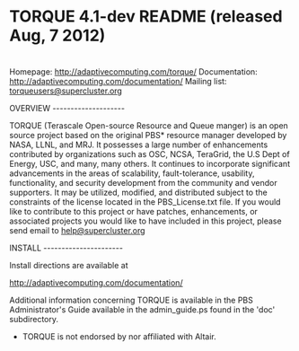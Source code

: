 #
# TORQUE 4.1-dev README (released Aug, 7 2012)
#

Homepage:                     http://adaptivecomputing.com/torque/
Documentation:                http://adaptivecomputing.com/documentation/
Mailing list:                 torqueusers@supercluster.org

OVERVIEW --------------------

  TORQUE (Terascale Open-source Resource and Queue manger) is an open source
project based on the original PBS* resource manager developed by NASA, 
LLNL, and MRJ.  It possesses a large number of enhancements contributed by 
organizations such as OSC, NCSA, TeraGrid, the U.S Dept of Energy, USC, and 
many, many others.  It continues to incorporate significant advancements in
the areas of scalability, fault-tolerance, usability, functionality, and 
security development from the community and vendor supporters.  It may be 
utilized, modified, and distributed subject to the constraints of the license 
located in the PBS_License.txt file.  If you would like to contribute to this 
project or have patches, enhancements, or associated projects you would like 
to have included in this project, please send email to help@supercluster.org



INSTALL ----------------------

  Install directions are available at 

  http://adaptivecomputing.com/documentation/
  
  Additional information concerning TORQUE is available in the 
  PBS Administrator's Guide available in the admin_guide.ps found in
  the 'doc' subdirectory.

* TORQUE is not endorsed by nor affiliated with Altair.

